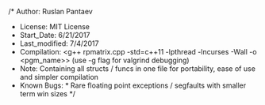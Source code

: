 /* Author:		Ruslan Pantaev <arpiseaQ>
 * License:		MIT License
 * Start_Date:		6/21/2017
 * Last_modified:	7/4/2017
 * Compilation:		<g++ rpmatrix.cpp -std=c++11 -lpthread -lncurses -Wall -o <pgm_name>> (use -g flag for valgrind debugging)
 * Note:		Containing all structs / funcs in one file for portability, ease of use and simpler compilation
 * Known Bugs:		* Rare floating point exceptions / segfaults with smaller term win sizes
 */
